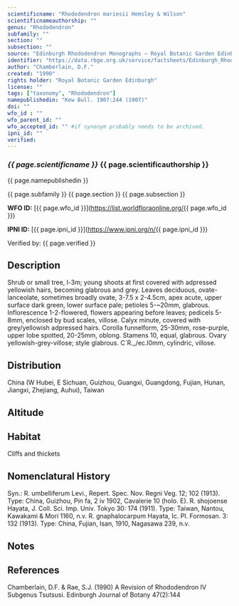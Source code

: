 ```yaml
---
scientificname: "Rhododendron mariesii Hemsley & Wilson"
scientificnameauthorship: ""
genus: "Rhododendron"
subfamily: ""
section: ""
subsection: ""
source: "Edinburgh Rhododendron Monographs – Royal Botanic Garden Edinburgh"
identifier: "https://data.rbge.org.uk/service/factsheets/Edinburgh_Rhododendron_Monographs.xhtml"
author: "Chamberlain, D.F."
created: "1990"
rights holder: "Royal Botanic Garden Edinburgh"
license: ""
tags: ["taxonomy", "Rhododendron"]
namepublishedin: "Kew Bull. 1907:244 (1907)"
doi: ""
wfo_id : ""
wfo_parent_id: ""
wfo_accepted_id: "" #if synonym probably needs to be archived.                      
ipni_id: ""
verified:
---
```

### _{{ page.scientificname }}_ {{ page.scientificauthorship }}
 {{ page.namepublishedin }}

{{ page.subfamily }} {{ page.section }} {{ page.subsection }}

**WFO ID:** [{{ page.wfo_id }}](https://list.worldfloraonline.org/{{ page.wfo_id }})

**IPNI ID:** [{{ page.ipni_id }}](https://www.ipni.org/n/{{ page.ipni_id }})

Verified by: {{ page.verified }}



## Description
Shrub or small tree, l-3m; young shoots at first covered with adpressed yellowish hairs, becoming glabrous and grey. Leaves deciduous, ovate-lanceolate, sometimes broadly ovate, 3-7.5 x 2-4.5cm, apex acute, upper surface dark green, lower surface pale; petioles 5-~20mm, glabrous. Inflorescence 1-2-flowered, flowers appearing before leaves; pedicels 5-8mm, enclosed by bud scales, villose. Calyx minute, covered with grey/yellowish adpressed hairs. Corolla funnelform, 25-30mm, rose-purple, upper lobe spotted, 20-25mm, oblong. Stamens 10, equal, glabrous. Ovary yellowish-grey-villose; style glabrous. C´R._/ec.l0mm, cylindric, villose.

## Distribution
China (W Hubei, E Sichuan, Guizhou, Guangxi, Guangdong, Fujian, Hunan, Jiangxi, Zhejiang, Auhui), Taiwan

## Altitude


## Habitat
Cliffs and thickets

## Nomenclatural History
Syn.: R. umbelliferum Levi., Repert. Spec. Nov. Regni Veg. 12; 102 (1913). Type: China, Guizhou, Pin fa, 2 iv 1902, Cavalerie 10 (holo. E). R. shojoense Hayata, J. Coll. Sci. Imp. Univ. Tokyo 30: 174 (1911). Type: Taiwan, Nantou, Kawakami & Mori 1160, n.v. R. gnaphalocarpum Hayata, Ic. PI. Formosan. 3: 132 (1913). Type: China, Fujian, Isan, 1910, Nagasawa 239, n.v.
                       
## Notes


## References

Chamberlain, D.F. & Rae, S.J. (1990) A Revision of Rhododendron IV Subgenus Tsutsusi. Edinburgh Journal of Botany 47(2):144
